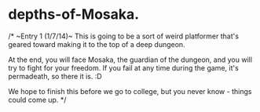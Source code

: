 depths-of-Mosaka.
=================
/*
~Entry 1 (1/7/14)~
This is going to be a sort of weird platformer that's geared toward making it to the top of a deep dungeon.


At the end, you will face Mosaka, the guardian of the dungeon, and you will try to fight for your freedom. 
If you fail at any time during the game, it's permadeath, so there it is. :D

We hope to finish this before we go to college, but you never know - things could come up.
*/
